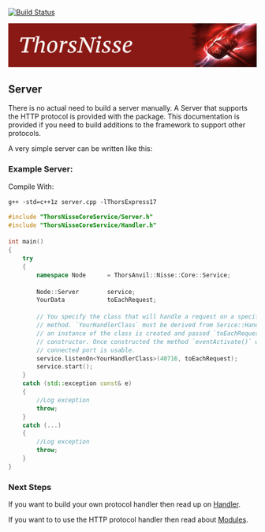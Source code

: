 [![Build Status](https://travis-ci.org/Loki-Astari/ThorsNisse.svg?branch=master)](https://travis-ci.org/Loki-Astari/ThorsNisse)

![ThorStream](../img/Nisse.jpg)

## Server
There is no actual need to build a server manually. A Server that supports the HTTP protocol is provided with the package. This documentation is provided if you need to build additions to the framework to support other protocols.

A very simple server can be written like this:


### Example Server:
Compile With:
````
g++ -std=c++1z server.cpp -lThorsExpress17
````

````C++
#include "ThorsNisseCoreService/Server.h"
#include "ThorsNisseCoreService/Handler.h"

int main()
{
    try
    {
        namespace Node      = ThorsAnvil::Nisse::Core::Service;

        Node::Server        service;
        YourData            toEachRequest;

        // You specify the class that will handle a request on a specific port here with listOn()
        // method. `YourHandlerClass` must be derived from Serice::HandlerBase. On a connection
        // an instance of the class is created and passed `toEachRequest` as a parameter to the
        // constructor. Once constructed the method `eventActivate()` will be called when the
        // connected port is usable.
        service.listenOn<YourHandlerClass>(40716, toEachRequest);
        service.start();
    }
    catch (std::exception const& e)
    {
        //Log exception
        throw;
    }
    catch (...)
    {
        //Log exception
        throw;
    }
}
````

### Next Steps
If you want to build your own protocol handler then read up on [Handler](interface/handler.md.md).

If you want to to use the HTTP protocol handler then read about [Modules](Building_A_Module.md).


